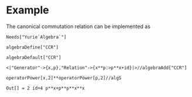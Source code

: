 # Example

The canonical commutation relation can be implemented as

``` wl
Needs["Yurie`Algebra`"]

algebraDefine["CCR"]

algebraDefault["CCR"]

<|"Generator"->{x,p},"Relation"->{x**p:>p**x+id}|>//algebraAdd["CCR"]
```

``` wl
operatorPower[x,2]**operatorPower[p,2]//algS
```

``` wl
Out[] = 2 id+4 p**x+p**p**x**x
```
